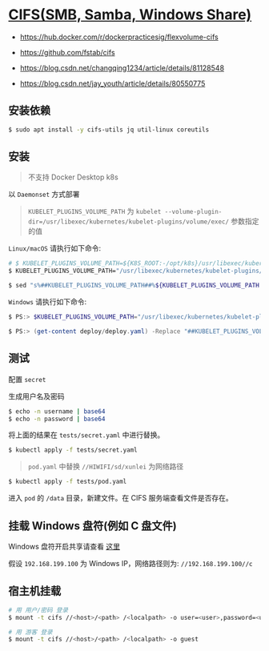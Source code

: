 # [CIFS(SMB, Samba, Windows Share)](https://github.com/docker-practice/flexvolume_cifs)

* https://hub.docker.com/r/dockerpracticesig/flexvolume-cifs

* https://github.com/fstab/cifs
* https://blog.csdn.net/changqing1234/article/details/81128548
* https://blog.csdn.net/jay_youth/article/details/80550775

## 安装依赖

```bash
$ sudo apt install -y cifs-utils jq util-linux coreutils
```

## 安装

> 不支持 Docker Desktop k8s

以 `Daemonset` 方式部署

> `KUBELET_PLUGINS_VOLUME_PATH` 为 `kubelet --volume-plugin-dir=/usr/libexec/kubernetes/kubelet-plugins/volume/exec/` 参数指定的值

`Linux/macOS` 请执行如下命令:

```bash
# $ KUBELET_PLUGINS_VOLUME_PATH=${K8S_ROOT:-/opt/k8s}/usr/libexec/kubernetes/kubelet-plugins/volume/exec
$ KUBELET_PLUGINS_VOLUME_PATH="/usr/libexec/kubernetes/kubelet-plugins/volume/exec"

$ sed "s%##KUBELET_PLUGINS_VOLUME_PATH##%${KUBELET_PLUGINS_VOLUME_PATH:?value empty}%g" deploy/deploy.yaml | kubectl apply -f -
```

`Windows` 请执行如下命令:

```powershell
$ PS:> $KUBELET_PLUGINS_VOLUME_PATH="/usr/libexec/kubernetes/kubelet-plugins/volume/exec"

$ PS:> (get-content deploy/deploy.yaml) -Replace "##KUBELET_PLUGINS_VOLUME_PATH##",${KUBELET_PLUGINS_VOLUME_PATH} | kubectl apply -f -
```

## 测试

配置 `secret`

生成用户名及密码

```bash
$ echo -n username | base64
$ echo -n password | base64
```

将上面的结果在 `tests/secret.yaml` 中进行替换。

```bash
$ kubectl apply -f tests/secret.yaml
```

> `pod.yaml` 中替换 `//HIWIFI/sd/xunlei` 为网络路径

```bash
$ kubectl apply -f tests/pod.yaml
```

进入 `pod` 的 `/data` 目录，新建文件。在 CIFS 服务端查看文件是否存在。

## 挂载 Windows 盘符(例如 C 盘文件)

Windows 盘符开启共享请查看 [这里](https://jingyan.baidu.com/article/e2284b2b6d8afbe2e6118d01.html)

假设 `192.168.199.100` 为 Windows IP，网络路径则为: `//192.168.199.100//c`

## 宿主机挂载

```bash
# 用 用户/密码 登录
$ mount -t cifs //<host>/<path> /<localpath> -o user=<user>,password=<user>

# 用 游客 登录
$ mount -t cifs //<host>/<path> /<localpath> -o guest
```
